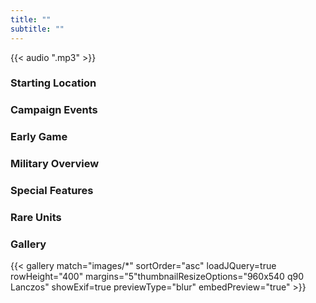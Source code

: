 ```yaml
---
title: ""
subtitle: ""
---
```


{{< audio ".mp3" >}}

### Starting Location

### Campaign Events

### Early Game

### Military Overview

### Special Features

### Rare Units

### Gallery

{{< gallery match="images/*" sortOrder="asc" loadJQuery=true rowHeight="400" margins="5"thumbnailResizeOptions="960x540 q90 Lanczos"  showExif=true previewType="blur" embedPreview="true" >}}
